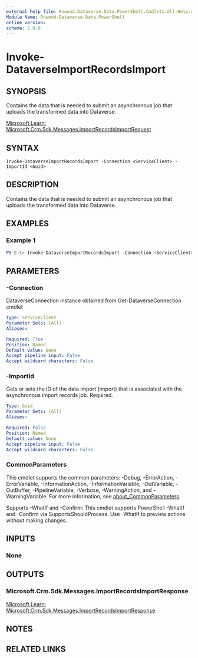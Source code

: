 ```yaml
---
external help file: Rnwood.Dataverse.Data.PowerShell.Cmdlets.dll-Help.xml
Module Name: Rnwood.Dataverse.Data.PowerShell
online version:
schema: 2.0.0
---
```


# Invoke-DataverseImportRecordsImport

## SYNOPSIS
Contains the data that is needed to submit an asynchronous job that uploads the transformed data into Dataverse.

[Microsoft Learn: Microsoft.Crm.Sdk.Messages.ImportRecordsImportRequest](https://learn.microsoft.com/dotnet/api/Microsoft.Crm.Sdk.Messages.ImportRecordsImportRequest)

## SYNTAX

```
Invoke-DataverseImportRecordsImport -Connection <ServiceClient> -ImportId <Guid>
```

## DESCRIPTION
Contains the data that is needed to submit an asynchronous job that uploads the transformed data into Dataverse.

## EXAMPLES

### Example 1
```powershell
PS C:\> Invoke-DataverseImportRecordsImport -Connection <ServiceClient> -ImportId <Guid>
```

## PARAMETERS

### -Connection
DataverseConnection instance obtained from Get-DataverseConnection cmdlet

```yaml
Type: ServiceClient
Parameter Sets: (All)
Aliases:

Required: True
Position: Named
Default value: None
Accept pipeline input: False
Accept wildcard characters: False
```

### -ImportId
Gets or sets the ID of the data import (import) that is associated with the asynchronous import records job. Required.

```yaml
Type: Guid
Parameter Sets: (All)
Aliases:

Required: False
Position: Named
Default value: None
Accept pipeline input: False
Accept wildcard characters: False
```

### CommonParameters
This cmdlet supports the common parameters: -Debug, -ErrorAction, -ErrorVariable, -InformationAction, -InformationVariable, -OutVariable, -OutBuffer, -PipelineVariable, -Verbose, -WarningAction, and -WarningVariable. For more information, see [about_CommonParameters](http://go.microsoft.com/fwlink/?LinkID=113216).

Supports -WhatIf and -Confirm: This cmdlet supports PowerShell -WhatIf and -Confirm via SupportsShouldProcess. Use -WhatIf to preview actions without making changes.

## INPUTS

### None
## OUTPUTS

### Microsoft.Crm.Sdk.Messages.ImportRecordsImportResponse
[Microsoft Learn: Microsoft.Crm.Sdk.Messages.ImportRecordsImportResponse](https://learn.microsoft.com/dotnet/api/Microsoft.Crm.Sdk.Messages.ImportRecordsImportResponse)
## NOTES

## RELATED LINKS

